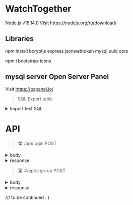 # WatchTogether

  Node.js v18.14.0
  Visit https://nodejs.org/ru/download/
 
## Libraries
  npm install bcryptjs express jsonwebtoken mysql uuid cors
  <p>
  npm i bootstrap-icons
  
## mysql server Open Server Panel
  Visit https://ospanel.io/
  
  > SQL Export table
  
  <details><summary>Import text SQL</summary>
  <p>
    
  ```sql
-- phpMyAdmin SQL Dump
-- version 5.2.0
-- https://www.phpmyadmin.net/
--
-- Хост: 127.0.0.1:3306
-- Время создания: Мар 03 2023 г., 04:25
-- Версия сервера: 8.0.30
-- Версия PHP: 7.2.34

SET SQL_MODE = "NO_AUTO_VALUE_ON_ZERO";
START TRANSACTION;
SET time_zone = "+00:00";


/*!40101 SET @OLD_CHARACTER_SET_CLIENT=@@CHARACTER_SET_CLIENT */;
/*!40101 SET @OLD_CHARACTER_SET_RESULTS=@@CHARACTER_SET_RESULTS */;
/*!40101 SET @OLD_COLLATION_CONNECTION=@@COLLATION_CONNECTION */;
/*!40101 SET NAMES utf8mb4 */;

--
-- База данных: `node-jwt`
--

-- --------------------------------------------------------

--
-- Структура таблицы `users`
--

CREATE TABLE `users` (
  `id` varchar(255) NOT NULL,
  `login` varchar(255) NOT NULL,
  `password` varchar(255) NOT NULL,
  `registered` datetime NOT NULL DEFAULT CURRENT_TIMESTAMP,
  `last_login` datetime NOT NULL DEFAULT CURRENT_TIMESTAMP
) ENGINE=InnoDB DEFAULT CHARSET=utf8mb4 COLLATE=utf8mb4_0900_ai_ci;

--
-- Дамп данных таблицы `users`
--

INSERT INTO `users` (`id`, `login`, `password`, `registered`, `last_login`) VALUES
('7bd16fe1-0a47-4ef2-8325-8901147aefe6', 'test@test.ru', '$2a$10$g2P15.aYZa98E8SBNi6YgO1ghpQyZR0X81U8y8u27gTfLoJ.sqYwe', '2023-03-03 02:09:10', '2023-03-03 03:11:38');

--
-- Индексы сохранённых таблиц
--

--
-- Индексы таблицы `users`
--
ALTER TABLE `users`
  ADD PRIMARY KEY (`id`);
COMMIT;

/*!40101 SET CHARACTER_SET_CLIENT=@OLD_CHARACTER_SET_CLIENT */;
/*!40101 SET CHARACTER_SET_RESULTS=@OLD_CHARACTER_SET_RESULTS */;
/*!40101 SET COLLATION_CONNECTION=@OLD_COLLATION_CONNECTION */;
```
 </p>
</details>

# API
  
  > 🛣️ /api/login POST
  <details><summary>body</summary>
  <p>
    
  ```json
  {
    "login" : "test@test.ru",
    "password" : "123123"
  }
  ```
    
  </p>
  </details>
  
   <details><summary>response</summary>
  <p>
    
  ```json
 {
    "msg": "Logged in!",
    "token": "eyJhbGciOiJIUzI1NiIsInR5cCI6IkpXVCJ9.eyJsb2dpbiI6InRlc3RAdGVzdC5ydSIsInVzZXJJZCI6IjdiZDE2ZmUxLTBhNDctNGVmMi04MzI1LTg5MDExNDdhZWZlNiIsImlhdCI6MTY3Nzc5ODU3OSwiZXhwIjoxNjc4NDAzMzc5fQ.WwfHbWeF-Y6mvzNFLrgVKbW_C5lgMbVZOpUVBg8CrCs",
    "user": {
        "id": "7bd16fe1-0a47-4ef2-8325-8901147aefe6",
        "login": "test@test.ru",
        "password": "$2a$10$g2P15.aYZa98E8SBNi6YgO1ghpQyZR0X81U8y8u27gTfLoJ.sqYwe",
        "registered": "2023-03-02T23:09:10.000Z",
        "last_login": "2023-03-02T23:09:10.000Z"
    }
}
  ```
    
  </p>
  </details>
  
   > 🛣️ #/api/sign-up POST
  <details><summary>body</summary>
  <p>
    
  ```json
  {
    "login" : "test@test.ru",
    "password" : "123123",
    "password_repeat" : "123123"
  }
  ```
    
  </p>
  </details>
  
  <details><summary>response</summary>
  <p>
    
  ```json
  {
    "msg": "Registered!"
  }
  ```
    
  </p>
  </details>

 
/// to be continued ..)
